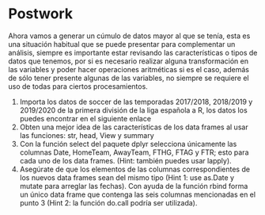 # Postwork

Ahora vamos a generar un cúmulo de datos mayor al que se tenía, esta es una situación habitual que se puede presentar para complementar un análisis, siempre es importante estar revisando las características o tipos de datos que tenemos, por si es necesario realizar alguna transformación en las variables y poder hacer operaciones aritméticas si es el caso, además de sólo tener presente algunas de las variables, no siempre se requiere el uso de todas para ciertos procesamientos.

1. Importa los datos de soccer de las temporadas 2017/2018, 2018/2019 y 2019/2020 de la primera división de la liga española a R, los datos los puedes encontrar en el siguiente enlace
2. Obten una mejor idea de las características de los data frames al usar las funciones: str, head, View y summary
3. Con la función select del paquete dplyr selecciona únicamente las columnas Date, HomeTeam, AwayTeam, FTHG, FTAG y FTR; esto para cada uno de los data frames. (Hint: también puedes usar lapply).
4. Asegúrate de que los elementos de las columnas correspondientes de los nuevos data frames sean del mismo tipo (Hint 1: use as.Date y mutate para arreglar las fechas). Con ayuda de la función rbind forma un único data frame que contenga las seis columnas mencionadas en el punto 3 (Hint 2: la función do.call podría ser utilizada).
